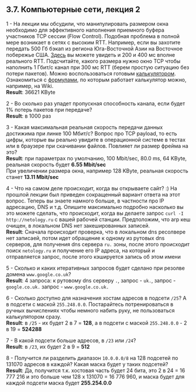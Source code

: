 ## 3.7. Компьютерные сети, лекция 2
 
1 - На лекции мы обсудили, что манипулировать размером окна необходимо для эффективного наполнения приемного буфера 
участников TCP сессии (Flow Control). Подобная проблема в полной мере возникает в сетях с высоким RTT. Например, 
если вы захотите передать 500 Гб бэкап из региона Юга-Восточной Азии на Восточное побережье США. 
[Здесь](https://www.cloudping.co/grid) вы можете увидеть и 200 и 400 мс вполне реального RTT. Подсчитайте, 
какого размера нужно окно TCP чтобы наполнить 1 Гбит/с канал при 300 мс RTT (берем простую ситуацию без потери пакетов). 
Можно воспользоваться готовым [калькулятором](https://www.switch.ch/network/tools/tcp_throughput/). 
Ознакомиться с [формулами](https://en.wikipedia.org/wiki/TCP_tuning), по которым работает калькулятор можно, например, 
на Wiki.  
__Result__: 36621 KByte

2 - Во сколько раз упадет пропускная способность канала, если будет 1% потерь пакетов при передаче?  
__Result__: в 1000 раз

3 - Какая максимальная реальная скорость передачи данных достижима при линке 100 Мбит/с? 
Вопрос про TCP payload, то есть цифры, которые вы реально увидите в операционной системе в тестах или в браузере 
при скачивании файлов. Повлияет ли размер фрейма на это?  
__Result__: при параметрах по умолчанию, 100 Mbit/sec, 80.0 ms, 64 KByte, реальная скорость будет __6.55 Mbit/sec__  
При увеличении размера окна, например 128 KByte, реальная скорость станет __13.11 Mbit/sec__

4 - Что на самом деле происходит, когда вы открываете сайт? :)
На прошлой лекции был приведен сокращенный вариант ответа на этот вопрос. Теперь вы знаете намного больше, 
в частности про IP адресацию, DNS и т.д.
Опишите максимально подробно насколько вы это можете сделать, что происходит, 
когда вы делаете запрос `curl -I http://netology.ru` с вашей рабочей станции. 
Предположим, что arp кеш очищен, в локальном DNS нет закешированных записей.  
__Result__: Сначала происходит проверка, что в локальном dns ресолвере нет записаей,
потом идет обращение к одному из рутовых dns серверов, для получения dns сервера `ru.` зоны,
после этого происходит поиск `netology.ru` и получение его IP адреса, на который и отправляется запрос,
после этого кэшируется запись об этом имени

5 - Сколько и каких итеративных запросов будет сделано при резолве домена `www.google.co.uk`?  
__Result__: 4 запроса: к рутовому dns серверу `.`, запрос - `uk.`, запрос - `google.co.uk.` запрос - `www.google.co.uk.` 

6 - Сколько доступно для назначения хостам адресов в подсети `/25`? А в подсети с маской `255.248.0.0`. 
Постарайтесь потренироваться в ручных вычислениях чтобы немного набить руку, не пользоваться калькулятором сразу.  
__Result__: в `/25` - их будет 2 в 7 = __128__, а в подсети с маской `255.248.0.0` - 2 в 19 = __524288__

7 - В какой подсети больше адресов, в `/23` или `/24`?  
__Result__: в `/23`, их будет 2 в 9 = __512__

8 - Получится ли разделить диапазон `10.0.0.0/8` на 128 подсетей по 131070 адресов в каждой? 
Какая маска будет у таких подсетей?  
__Result__: Да, получится т.к. хостовая часть будет 24 бита, это 2 в 24 = 16 777 216 и это больше чем 128 x 131070 = 
16 776 960,  и маска будет для каждой подсети маска будет __255.254.0.0__